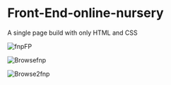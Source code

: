 # Front-End-online-nursery
A single page build with only HTML and CSS

![fnpFP](https://user-images.githubusercontent.com/47050099/101246452-6b6e8200-3739-11eb-94ca-30408eef764f.jpg)

![Browsefnp](https://user-images.githubusercontent.com/47050099/101246613-783fa580-373a-11eb-8103-03111b1d9b35.jpg)


![Browse2fnp](https://user-images.githubusercontent.com/47050099/101246580-4595ad00-373a-11eb-95f1-84ba3a30e4ea.jpg)





